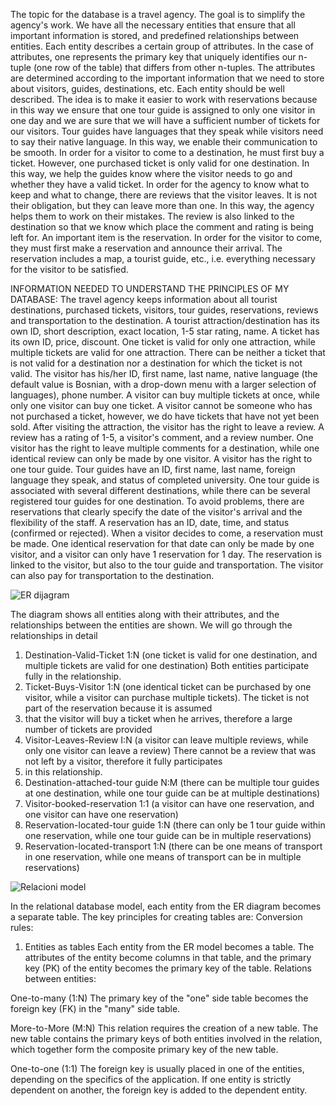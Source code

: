 The topic for the database is a travel agency. The goal is to simplify the agency's work. We have all the necessary entities that ensure that all important information is stored,
and predefined relationships between entities. Each entity describes a certain group of attributes. In the case of attributes, one represents the primary key that uniquely identifies our n-tuple
(one row of the table) that differs from other n-tuples. The attributes are determined according to the important information that we need to store about visitors, guides, destinations, etc.
Each entity should be well described. The idea is to make it easier to work with reservations because in this way we ensure that one tour guide is assigned to only one visitor in one day and we are sure that we will
have a sufficient number of tickets for our visitors. Tour guides have languages ​​that they speak while visitors need to say their native language. In this way, we enable their communication to be smooth. In order for
a visitor to come to a destination, he must first buy a ticket. However, one purchased ticket is only valid for one destination. In this way, we help the guides know where the visitor needs to go and whether they have
a valid ticket. In order for the agency to know what to keep and what to change, there are reviews that the visitor leaves. It is not their obligation, but they can leave more than one. In this way, the agency helps
them to work on their mistakes. The review is also linked to the destination so that we know which place the comment and rating is being left for. An important item is the reservation. In order for the 
visitor to come, they must first make a reservation and announce their arrival. The reservation includes a map, a tourist guide, etc., i.e. everything necessary for the visitor to be satisfied.

INFORMATION NEEDED TO UNDERSTAND THE PRINCIPLES OF MY DATABASE:
The travel agency keeps information about all tourist destinations, purchased tickets, visitors, tour guides, reservations, reviews and transportation to the destination. A tourist attraction/destination has its
own ID, short description, exact location, 1-5 star rating, name. A ticket has its own ID, price, discount. One ticket is valid for only one attraction, while multiple tickets are valid for one attraction.
There can be neither a ticket that is not valid for a destination nor a destination for which the ticket is not valid. The visitor has his/her ID, first name, last name, native language (the default value is Bosnian,
with a drop-down menu with a larger selection of languages), phone number. A visitor can buy multiple tickets at once, while only one visitor can buy one ticket. A visitor cannot be someone who has not purchased
a ticket, however, we do have tickets that have not yet been sold. After visiting the attraction, the visitor has the right to leave a review. A review has a rating of 1-5, a visitor's comment, and a review number.
One visitor has the right to leave multiple comments for a destination, while one identical review can only be made by one visitor. A visitor has the right to one tour guide. Tour guides have an ID, first name,
last name, foreign language they speak, and status of completed university. One tour guide is associated with several different destinations, while there can be several registered tour guides for one destination.
To avoid problems, there are reservations that clearly specify the date of the visitor's arrival and the flexibility of the staff. A reservation has an ID, date, time, and status (confirmed or rejected).
When a visitor decides to come, a reservation must be made. One identical reservation for that date can only be made by one visitor, and a visitor can only have 1 reservation for 1 day. The reservation is linked
to the visitor, but also to the tour guide and transportation. The visitor can also pay for transportation to the destination.

![ER dijagram](https://github.com/user-attachments/assets/8db04c66-5086-4985-9abb-3fc9bf0d2182)

The diagram shows all entities along with their attributes, and the relationships between the entities are shown. We will go through the relationships in detail
1. Destination-Valid-Ticket 1:N (one ticket is valid for one destination, and multiple tickets are valid for one destination) Both entities participate fully in the relationship.
2. Ticket-Buys-Visitor 1:N (one identical ticket can be purchased by one visitor, while a visitor can purchase multiple tickets). The ticket is not part of the reservation because it is assumed
3.  that the visitor will buy a ticket when he arrives, therefore a large number of tickets are provided
4. Visitor-Leaves-Review I:N (a visitor can leave multiple reviews, while only one visitor can leave a review) There cannot be a review that was not left by a visitor, therefore it fully participates
5.  in this relationship.
6. Destination-attached-tour guide N:M (there can be multiple tour guides at one destination, while one tour guide can be at multiple destinations)
7. Visitor-booked-reservation 1:1 (a visitor can have one reservation, and one visitor can have one reservation)
8. Reservation-located-tour guide 1:N (there can only be 1 tour guide within one reservation, while one tour guide can be in multiple reservations)
9. Reservation-located-transport 1:N (there can be one means of transport in one reservation, while one means of transport can be in multiple reservations)

![Relacioni model](https://github.com/user-attachments/assets/79bd9a19-a3ee-4cd4-a316-c3366fc2d139)

In the relational database model, each entity from the ER diagram becomes a separate table. The key principles for creating tables are:
Conversion rules:
1. Entities as tables
Each entity from the ER model becomes a table. The attributes of the entity become columns in that table, and the primary key (PK) of the entity becomes the primary key of the table.
Relations between entities:

One-to-many (1:N)
The primary key of the "one" side table becomes the foreign key (FK) in the "many" side table.

More-to-More (M:N)
This relation requires the creation of a new table. The new table contains the primary keys of both entities involved in the relation, which together form the composite primary key of the new table.

One-to-one (1:1)
The foreign key is usually placed in one of the entities, depending on the specifics of the application. If one entity is strictly dependent on another, the foreign key is added to the dependent entity.

